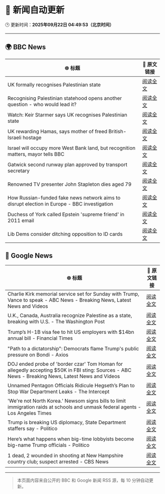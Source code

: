 # 🧠 新闻自动更新

🕒 更新时间：**2025年09月22日 04:49:53（北京时间）**

---

## 🌍 BBC News

| 🌐 标题 | 🔗 原文链接 |
|--------|-------------|
| UK formally recognises Palestinian state | [阅读全文](https://www.bbc.com/news/articles/ce800enrglzo?at_medium=RSS&at_campaign=rss) |
| Recognising Palestinian statehood opens another question - who would lead it? | [阅读全文](https://www.bbc.com/news/articles/c930dlxnee4o?at_medium=RSS&at_campaign=rss) |
| Watch: Keir Starmer says UK recognises Palestinian state | [阅读全文](https://www.bbc.com/news/videos/cgmzzev3x88o?at_medium=RSS&at_campaign=rss) |
| UK rewarding Hamas, says mother of freed British-Israeli hostage | [阅读全文](https://www.bbc.com/news/articles/cy50079dv4qo?at_medium=RSS&at_campaign=rss) |
| Israel will occupy more West Bank land, but recognition matters, mayor tells BBC | [阅读全文](https://www.bbc.com/news/articles/c0ez9qxzl2jo?at_medium=RSS&at_campaign=rss) |
| Gatwick second runway plan approved by transport secretary | [阅读全文](https://www.bbc.com/news/articles/c9v7rz24z23o?at_medium=RSS&at_campaign=rss) |
| Renowned TV presenter John Stapleton dies aged 79 | [阅读全文](https://www.bbc.com/news/articles/c9300xw27vgo?at_medium=RSS&at_campaign=rss) |
| How Russian-funded fake news network aims to disrupt election in Europe - BBC investigation | [阅读全文](https://www.bbc.com/news/articles/c4g5kl0n5d2o?at_medium=RSS&at_campaign=rss) |
| Duchess of York called Epstein 'supreme friend' in 2011 email | [阅读全文](https://www.bbc.com/news/articles/cgj11l3wd35o?at_medium=RSS&at_campaign=rss) |
| Lib Dems consider ditching opposition to ID cards | [阅读全文](https://www.bbc.com/news/articles/c5y44pekj28o?at_medium=RSS&at_campaign=rss) |

## 📰 Google News

| 🌐 标题 | 🔗 原文链接 |
|--------|-------------|
| Charlie Kirk memorial service set for Sunday with Trump, Vance to speak - ABC News - Breaking News, Latest News and Videos | [阅读全文](https://news.google.com/rss/articles/CBMipgFBVV95cUxPQWJmVkZMNUdkUk5Hb1JzS2pOX0xDVVJuRXEwUGF3VldjRWpXcmQ4T1J2U3FKbldQbTZhV1BhUWN0NDFCMEs3WS05cjJ0LTJDWDBwVHl0QnJsNjkwUjJXNzVHT1hBbDJiaGFIMEVnRE04UlRzQzVNX29rLVZVejRva3UxcWxiY2hrWjM1N2dieUQzdHZQdVgyd2NHTS1TZ3NWSGRjbFR30gGrAUFVX3lxTE5mWXc4d3hvWTRFdWFyc3BiekdDemRnYUpvcjlSQkptODgxUXRFdU51Sk1GY2VNRndDUWx3cGhHanJ6aUFBc0pzdEc2V0xiMXBmV1NiNktaRXJ1alRwQjlRYVlMZlpoY3VBUjdzcDBMZzJrbUhfRFBtWUFwc0RoajFIYnVKMDFMamMyQVhhc2podERsUjE4eDZqNmdzZDFTSzNTSjFIZVNyOVRocw?oc=5) |
| U.K., Canada, Australia recognize Palestine as a state, breaking with U.S. - The Washington Post | [阅读全文](https://news.google.com/rss/articles/CBMilAFBVV95cUxQQndfNEtJSTJzS3dRM29ZQVFhbDZOMUF6VC1Yb296V0lWRTJEbUpmWHRobThDd05XLU1tUTN3dmw3Y3E5bXdpejgyVm5CMlJHLWE4WHRwb3BWNm9SZUI0Yzdoc1RiOVJwU2pzcHliUzhlUVBvQjh3MlRuVXZtNW9kRFhTY3NfYW5UYmNpUHVkNDZVaXIz?oc=5) |
| Trump’s H-1B visa fee to hit US employers with $14bn annual bill - Financial Times | [阅读全文](https://news.google.com/rss/articles/CBMicEFVX3lxTFBBQWtWdldMczNOU1Zjd3RLZmQxREtIUGJKMldSU0dyeThZOUVSTjA3MFJYaWFzOTNuUGRtekFucEtSaHhUMFExaGxEMXMtaUJBdlotV0ZJWmZZeWxYajRBNk02bjZkNjF3c0hWV2ZORjM?oc=5) |
| "Path to a dictatorship": Democrats flame Trump's public pressure on Bondi - Axios | [阅读全文](https://news.google.com/rss/articles/CBMia0FVX3lxTE1wd3VydU9KZ3dlWGtlM0ljeVFBSFFHTGNlSUpSalRjeXlaTUFKcEdmUW42bjBVUVN5NUduQktwSy1PcGdsLXRoelBGUmVoNG9iWUFfd3QwU0tCUWhYX2F0aXZ6RVdBWGhaMmk4?oc=5) |
| DOJ ended probe of 'border czar' Tom Homan for allegedly accepting $50K in FBI sting: Sources - ABC News - Breaking News, Latest News and Videos | [阅读全文](https://news.google.com/rss/articles/CBMinwFBVV95cUxPYWNJcmFnWVRrR3ZCZUszcDRLdzNfWE9GWHdfRi1wSjNLZ3JrSGhtbFJqT2RpLWtPcXhNTGwyU2JtbkdGVXdVUVdTZUZNdGVEUXF2VTBuUGktNzIwLWx0NTBmdWZSZTR2aWxReUdYRW5CcVh0LUxYUmlHSTlqaEhKeVU4Zlg0NW1vc0pjc1prMHhxcTl0LXZZcWtnV2ZXNkHSAaQBQVVfeXFMTzQya3c5S015UGRJZjVmUDF1WnRPMFl4cHVhbjR4N052akk1N2dta3M2cEYwWDUtb1BCb2kxOE5tQkFRWjJwT3JPRWlRUUZUaWZxX3NydEYtc1BoeGZRSFJXT2RYSTJRY3JRSTQyQVFfLXE1cGZMeS1pUjY2a3JPekM4SElnazZoMmxkU3J3cXFyZS1JSk90SU42Q2ZEeVRZa2dyTnk?oc=5) |
| Unnamed Pentagon Officials Ridicule Hegseth’s Plan to Stop War Department Leaks - The Intercept | [阅读全文](https://news.google.com/rss/articles/CBMijgFBVV95cUxOQ1VCQnd4bXFxSkR0ZXc0RUxDLWlrSVBLSmt2ZE45Z2NHM2Zfa1dQQzRKSmlHN2lUaHk5Z0ZSWE1ybTk0WHpmX0FIUzRvMmpuME04aTR5aXBwWDA5Nk1xdTlkQmtKMjEwTGtFOWtZQjdSQmNzUlhJcFdCRHUyYTAxWlRYNDFTRzFZbGdtemZR?oc=5) |
| 'We're not North Korea.' Newsom signs bills to limit immigration raids at schools and unmask federal agents - Los Angeles Times | [阅读全文](https://news.google.com/rss/articles/CBMiigFBVV95cUxQUTdxLTRjaXJkYnIzcGZTVl93WlRPb2dHS3RpUl80ejlWWUlQRGdfOFEyTGhLWVg1X3I4ckJkd2FFUUZlQjZ4WFBrQS01RVVKZDhUWF9MWVZBTEV3akhpdG9PVHVHb3RmZGY4N3NEZV9sTDc1ZVRLcDdaeWJTX1F3dmpjeExubGp4cWc?oc=5) |
| Trump is breaking US diplomacy, State Department staffers say - Politico | [阅读全文](https://news.google.com/rss/articles/CBMigwFBVV95cUxQOS12MEVfTzJEV2N0b196SjRJVld4Rm1DQVp3OTlFbUJicS1NTlFlaTdkUlJJZy10bVY4S3pOTFVmUkppRkkzanNfQVFRUDZkREQ2RVY0ai15Q1h6anBPM0RaWWpIdDhxaWNqWGFIOFl6MDFpdEpYZ3NZSk4tZDJOVnlySQ?oc=5) |
| Here’s what happens when big-time lobbyists become big-name Trump officials - Politico | [阅读全文](https://news.google.com/rss/articles/CBMiigFBVV95cUxOVXk2UkZ6dk5iRXl0dmZxanFNR05pa1lSaXBfb3lIRWZoc2tPLWMzdTZWYnFIVDkzTWt3cExrY3lUYTZwOU0xNVdSOHM4SDYtV2tzM3Q5U2d2Z3hFYm9QTnZwR2NzaXZJWDZ4TVdiWXhvYk5la19aV3R3V3B3N0xKME1XUW1uY0M2Nnc?oc=5) |
| 1 dead, 2 wounded in shooting at New Hampshire country club; suspect arrested - CBS News | [阅读全文](https://news.google.com/rss/articles/CBMilAFBVV95cUxQTG4zemZKZTZTZ3NxOHR6OUpSeEtSTXAtcGYtdHFOUkRscEtWZGFjaXRLTEw0VUhIeEVTTHVNcVBSVl91Vm8tUE5ia3ZmbmtBNGJ1MHZpeWE2NEZtLUZvVTA1Q0V2R2JyYTJUM3pSWnNpNUZ0anRzSGtmLTYxOGFEcjNuS0RXTnhsTkRxQXAtTGF5cUpJ?oc=5) |

---
> 本页面内容来自公开的 BBC 和 Google 新闻 RSS 源，每 10 分钟自动更新。